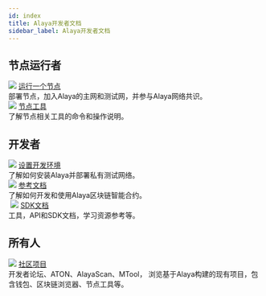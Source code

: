 ```yaml
---
id: index
title: Alaya开发者文档
sidebar_label: Alaya开发者文档
---
```


## 节点运行者
<div class="card-wrap">
    <div class="homepage-card">
        <img src="/alaya-devdocs/img/Install_Node.svg">
        <a href="/alaya-devdocs/zh-CN/Install_Node" class="card-title">运行一个节点</a>
        <div class="card-description">
        部署节点，加入Alaya的主网和测试网，并参与Alaya网络共识。
        </div>
    </div>
    <div class="homepage-card">
        <img src="/alaya-devdocs/img/nodeTool.svg">
        <a href="/alaya-devdocs/zh-CN/MTool_Manual" class="card-title">节点工具</a>
        <div class="card-description">
        了解节点相关工具的命令和操作说明。
        </div>
    </div>
</div>


## 开发者
<div class="card-wrap">
    <div class="homepage-card">
        <img src="/alaya-devdocs/img/Set_Develop_Env.svg">
        <a href="/alaya-devdocs/zh-CN/Install_Alaya" class="card-title">设置开发环境</a>
        <div class="card-description">
        了解如何安装Alaya并部署私有测试网络。
        </div>
    </div>
    <div class="homepage-card">
        <img src="/alaya-devdocs/img/Smart_Contract_Development.svg">
        <a href="/alaya-devdocs/zh-CN/EVM_Smart_Contract" class="card-title">参考文档</a>
        <div class="card-description">
        了解如何开发和使用Alaya区块链智能合约。
        </div>
    </div>
    <div class="homepage-card">
​        <img src="/alaya-devdocs/img/resdoc.svg">
        <a href="/alaya-devdocs/zh-CN/Java_SDK" class="card-title">SDK文档</a>
        <div class="card-description">
        工具，API和SDK文档，学习资源参考等。	
        </div>
    </div>
</div>


## 所有人
<div class="card-wrap">
    <div class="homepage-card">
        <img src="/alaya-devdocs/img/community.svg">
        <a href="/alaya-devdocs/zh-CN/community" class="card-title">社区项目</a>
        <div class="card-description">
        开发者论坛、ATON、AlayaScan、MTool， 浏览基于Alaya构建的现有项目，包含钱包、区块链浏览器、节点工具等。
        </div>
    </div>
</div>